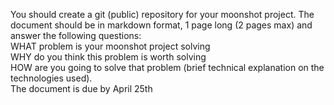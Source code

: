 You should create a git (public) repository for your moonshot project. The document should be in markdown format, 1 page long (2 pages max) and answer the following questions:<br>
WHAT problem is your moonshot project solving<br>
WHY do you think this problem is worth solving<br>
HOW are you going to solve that problem (brief technical explanation on the technologies used).<br>
The document is due by April 25th
